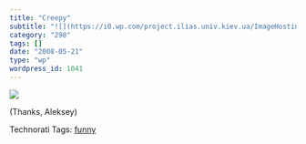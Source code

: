 ```yaml
---
title: "Creepy"
subtitle: "![](https://i0.wp.com/project.ilias.univ.kiev.ua/ImageHosting/files/1120/Homo-Computerus.jpg?w=584)"
category: "298"
tags: []
date: "2008-05-21"
type: "wp"
wordpress_id: 1041
---
```

![](https://i0.wp.com/project.ilias.univ.kiev.ua/ImageHosting/files/1120/Homo-Computerus.jpg?w=584)

(Thanks, Aleksey)

Technorati Tags: [funny](http://www.technorati.com/tag/funny)